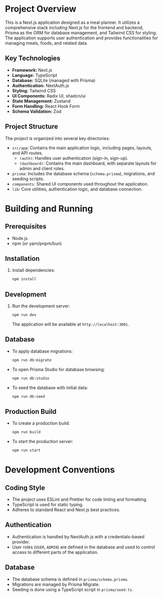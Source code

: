 
# Project Overview

This is a Next.js application designed as a meal planner. It utilizes a comprehensive stack including Next.js for the frontend and backend, Prisma as the ORM for database management, and Tailwind CSS for styling. The application supports user authentication and provides functionalities for managing meals, foods, and related data.

## Key Technologies

- **Framework:** Next.js
- **Language:** TypeScript
- **Database:** SQLite (managed with Prisma)
- **Authentication:** NextAuth.js
- **Styling:** Tailwind CSS
- **UI Components:** Radix UI, shadcn/ui
- **State Management:** Zustand
- **Form Handling:** React Hook Form
- **Schema Validation:** Zod

## Project Structure

The project is organized into several key directories:

- `src/app`: Contains the main application logic, including pages, layouts, and API routes.
  - `(auth)`: Handles user authentication (sign-in, sign-up).
  - `(dashboard)`: Contains the main dashboard, with separate layouts for admin and client roles.
- `prisma`: Includes the database schema (`schema.prisma`), migrations, and seeding scripts.
- `components`: Shared UI components used throughout the application.
- `lib`: Core utilities, authentication logic, and database connection.

# Building and Running

## Prerequisites

- Node.js
- npm (or yarn/pnpm/bun)

## Installation

1.  Install dependencies:
    ```bash
    npm install
    ```

## Development

1.  Run the development server:
    ```bash
    npm run dev
    ```
    The application will be available at `http://localhost:3001`.

## Database

- To apply database migrations:
  ```bash
  npm run db:migrate
  ```
- To open Prisma Studio for database browsing:
  ```bash
  npm run db:studio
  ```
- To seed the database with initial data:
  ```bash
  npm run db:seed
  ```

## Production Build

- To create a production build:
  ```bash
  npm run build
  ```
- To start the production server:
  ```bash
  npm run start
  ```

# Development Conventions

## Coding Style

- The project uses ESLint and Prettier for code linting and formatting.
- TypeScript is used for static typing.
- Adheres to standard React and Next.js best practices.

## Authentication

- Authentication is handled by NextAuth.js with a credentials-based provider.
- User roles (`USER`, `ADMIN`) are defined in the database and used to control access to different parts of the application.

## Database

- The database schema is defined in `prisma/schema.prisma`.
- Migrations are managed by Prisma Migrate.
- Seeding is done using a TypeScript script in `prisma/seed.ts`.
